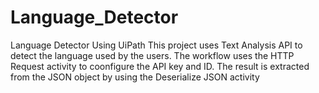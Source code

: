 # Language_Detector
Language Detector Using UiPath
This project uses Text Analysis API to detect the language used by the users. 
The workflow uses the HTTP Request activity to coonfigure the API key and ID. 
The result is extracted from the JSON object by using the Deserialize JSON activity
